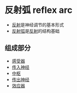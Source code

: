 # 反射弧 reflex arc

- [反射](反射.md)是神经调节的基本形式
- [反射弧](反射弧.md)是[反射](反射.md)的结构基础

## 组成部分

- [感受器](感受器.md)
- [传入神经](传入神经.md)
- [中枢](中枢.md)
- [传出神经](传出神经.md)
- [效应器](效应器.md)

